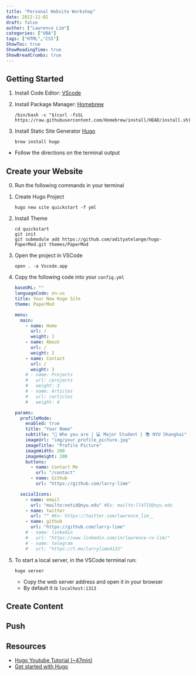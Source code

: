 ```yaml
---
title: "Personal Website Workshop"
date: 2022-11-02
draft: false
author: ["Lawrence Lim"]
categories: ["UBA"]
tags: ["HTML","CSS"]
ShowToc: true
ShowReadingTime: true
ShowBreadCrumbs: true
---
```

## Getting Started

1. Install Code Editor: [VScode](https://code.visualstudio.com/)

2. Install Package Manager: [Homebrew](https://brew.sh/)

   ```shell
   /bin/bash -c "$(curl -fsSL https://raw.githubusercontent.com/Homebrew/install/HEAD/install.sh)"
   ```

3. Install Static Site Generator [Hugo](https://gohugo.io/)

   ```shell
   brew install hugo
   ```

* Follow the directions on the terminal output

## Create your Website

0. Run the following commands in your terminal

1. Create Hugo Project

   ```shell
   hugo new site quickstart -f yml
   ```

2. Install Theme

   ```shell
   cd quickstart
   git init
   git submodule add https://github.com/adityatelange/hugo-PaperMod.git themes/PaperMod
   ```

3. Open the project in VSCode

   ```shell
   open . -a Vscode.app
   ```

4. Copy the following code into your `config.yml`

   ```yaml
   baseURL: ""
   languageCode: en-us
   title: Your New Hugo Site
   theme: PaperMod
   
   menu:
     main:
       - name: Home
         url: /
         weight: 1
       - name: About
         url: /
         weight: 2
       - name: Contact
         url: /
         weight: 3
       # - name: Projects
       #   url: /projects
       #   weight: 3
       # - name: Articles
       #   url: /articles
       #   weight: 4
   
   params:
     profileMode:
       enabled: true
       title: "Your Name"
       subtitle: "👷 Who you are | 💻 Major Student | 📚 NYU Shanghai"
       imageUrl: "img/your_profile_picture.jpg"
       imageTitle: "Profile Picture"
       imageWidth: 200
       imageHeight: 200
       buttons:
         - name: Contact Me
           url: "/contact"
         - name: Github
           url: "https://github.com/larry-lime"
   
     socialIcons:
       - name: email
         url: "mailto:netid@nyu.edu" #Ex: mailto:ll4715@nyu.edu
       - name: twitter
         url: "" #Ex: https://twitter.com/lawrence_lim__
       - name: github
         url: "https://github.com/larry-lime"
       # - name: linkedin
       #   url: "https://www.linkedin.com/in/lawrence-rx-lim/"
       # - name: telegram
       #   url: "https://t.me/larrylime4132"
   ```

5. To start a local server, in the VSCode terminal run:

   ```shell
   hugo server
   ```

   * Copy the web server address and open it in your browser
   * By default it is `localhost:1313`

## Create Content

## Push 

## Resources

* [Hugo Youtube Tutorial (~47min)](https://www.youtube.com/watch?v=hjD9jTi_DQ4&t=913s)
* [Get started with Hugo](https://gohugo.io/getting-started/quick-start/)

